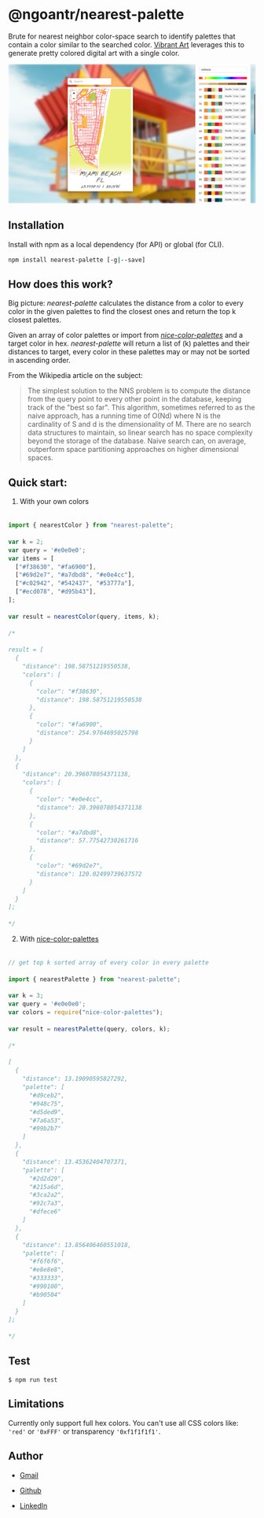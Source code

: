 # @ngoantr/nearest-palette

Brute for nearest neighbor color-space search to identify palettes that contain a color similar to the searched color. [ Vibrant Art](https://vibrant-art-map.netlify.app/) leverages this to generate pretty colored digital art with a single color.

![example](https://github.com/tnngoan/nearest-palette/blob/main/photo.png)

## Installation

Install with npm as a local dependency (for API) or global (for CLI).

```sh
npm install nearest-palette [-g|--save]
```

## How does this work?

Big picture: _nearest-palette_ calculates the distance from a color to every color in the given palettes to find the closest ones and return the top k closest palettes.

Given an array of color palettes or import from [_nice-color-palettes_](https://www.npmjs.com/package/nice-color-palettes#:~:text=4%20Versions-,nice-color-palettes,-A%20JSON%20of) and a target color in hex. _nearest-palette_ will return a list of (k) palettes and their distances to target, every color in these palettes may or may not be sorted in ascending order.

From the Wikipedia article on the subject:

> The simplest solution to the NNS problem is to compute the distance from the query point to every other point in the database, keeping track of the "best so far". This algorithm, sometimes referred to as the naive approach, has a running time of O(Nd) where N is the cardinality of S and d is the dimensionality of M. There are no search data structures to maintain, so linear search has no space complexity beyond the storage of the database. Naive search can, on average, outperform space partitioning approaches on higher dimensional spaces.

## Quick start:

1. With your own colors

```javascript

import { nearestColor } from "nearest-palette";

var k = 2;
var query = '#e0e0e0';
var items = [
  ["#f38630", "#fa6900"],
  ["#69d2e7", "#a7dbd8", "#e0e4cc"],
  ["#c02942", "#542437", "#53777a"],
  ["#ecd078", "#d95b43"],
];

var result = nearestColor(query, items, k);

/*

result = [
  {
    "distance": 198.58751219550538,
    "colors": [
      {
        "color": "#f38630",
        "distance": 198.58751219550538
      },
      {
        "color": "#fa6900",
        "distance": 254.9764695025798
      }
    ]
  },
  {
    "distance": 20.396078054371138,
    "colors": [
      {
        "color": "#e0e4cc",
        "distance": 20.396078054371138
      },
      {
        "color": "#a7dbd8",
        "distance": 57.77542730261716
      },
      {
        "color": "#69d2e7",
        "distance": 120.02499739637572
      }
    ]
  }
];
 
*/

```

2. With [nice-color-palettes](https://www.npmjs.com/package/nice-color-palettes)

```javascript

// get top k sorted array of every color in every palette

import { nearestPalette } from "nearest-palette";

var k = 3;
var query = '#e0e0e0';
var colors = require("nice-color-palettes");

var result = nearestPalette(query, colors, k);

/*

[
  {
    "distance": 13.19090595827292,
    "palette": [
      "#d9ceb2",
      "#948c75",
      "#d5ded9",
      "#7a6a53",
      "#99b2b7"
    ]
  },
  {
    "distance": 13.45362404707371,
    "palette": [
      "#2d2d29",
      "#215a6d",
      "#3ca2a2",
      "#92c7a3",
      "#dfece6"
    ]
  },
  {
    "distance": 13.856406460551018,
    "palette": [
      "#f6f6f6",
      "#e8e8e8",
      "#333333",
      "#990100",
      "#b90504"
    ]
  }
];

*/

```

## Test

```
$ npm run test 
```

## Limitations

Currently only support full hex colors. You can't use all CSS colors like: `'red'` or `'0xFFF'` or transparency `'0xf1f1f1f1'`.

## Author

- [Gmail](mailto:ngoan.n.tr@gmail.com)

- [Github](https://github.com/tnngoan)

- [LinkedIn](https://www.linkedin.com/in/tnngoan/)
